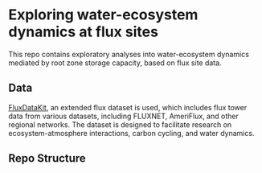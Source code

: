 # Exploring water-ecosystem dynamics at flux sites

This repo contains exploratory analyses into water-ecosystem dynamics
mediated by root zone storage capacity, based on flux site data.

## Data

[FluxDataKit](https://zenodo.org/records/14808331), an extended flux dataset is used, which includes flux tower data from various datasets, including FLUXNET, AmeriFlux, and other regional networks. The dataset is designed to facilitate research on ecosystem-atmosphere interactions, carbon cycling, and water dynamics.



## Repo Structure
